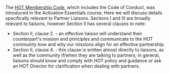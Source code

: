 The <a target="_blank" href="http://hotosm.org/sites/default/files/HOT_Membership_Code.pdf">HOT Membership Code</a>, which includes the Code of Conduct, was introduced in the Activation Essentials course. Here we will discuss details specifically relevant to Partner Liaisons. Sections I and III are broadly relevant to liaisons, however Section II has several clauses to note:<br><ul><li>Section II, clause 2. - an effective liaison will understand their counterpart's mission and principles and communicate to the HOT community how and why our missions align for an effective partnership.</li><li>Section II, clause 4. - this clause is written almost directly to liaisons, as well as the community if/when they are talking to partners; in general, liaisons should know and comply with HOT policy and guidance or ask an HOT Director for clarification when dealing with partners.<br></li></ul>